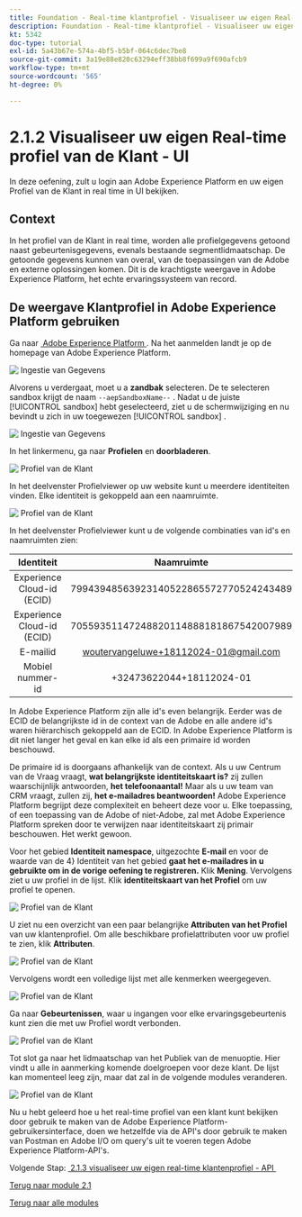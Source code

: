 ```yaml
---
title: Foundation - Real-time klantprofiel - Visualiseer uw eigen Real-time klantprofiel - UI
description: Foundation - Real-time klantprofiel - Visualiseer uw eigen Real-time klantprofiel - UI
kt: 5342
doc-type: tutorial
exl-id: 5a43b67e-574a-4bf5-b5bf-064c6dec7be8
source-git-commit: 3a19e88e820c63294eff38bb8f699a9f690afcb9
workflow-type: tm+mt
source-wordcount: '565'
ht-degree: 0%

---
```


# 2.1.2 Visualiseer uw eigen Real-time profiel van de Klant - UI

In deze oefening, zult u login aan Adobe Experience Platform en uw eigen Profiel van de Klant in real time in UI bekijken.

## Context

In het profiel van de Klant in real time, worden alle profielgegevens getoond naast gebeurtenisgegevens, evenals bestaande segmentlidmaatschap. De getoonde gegevens kunnen van overal, van de toepassingen van de Adobe en externe oplossingen komen. Dit is de krachtigste weergave in Adobe Experience Platform, het echte ervaringssysteem van record.

## De weergave Klantprofiel in Adobe Experience Platform gebruiken

Ga naar [&#x200B; Adobe Experience Platform &#x200B;](https://experience.adobe.com/platform). Na het aanmelden landt je op de homepage van Adobe Experience Platform.

![&#x200B; Ingestie van Gegevens &#x200B;](../../datacollection/module1.2/images/home.png)

Alvorens u verdergaat, moet u a **zandbak** selecteren. De te selecteren sandbox krijgt de naam ``--aepSandboxName--`` . Nadat u de juiste [!UICONTROL sandbox] hebt geselecteerd, ziet u de schermwijziging en nu bevindt u zich in uw toegewezen [!UICONTROL sandbox] .

![&#x200B; Ingestie van Gegevens &#x200B;](../../datacollection/module1.2/images/sb1.png)

In het linkermenu, ga naar **Profielen** en **doorbladeren**.

![&#x200B; Profiel van de Klant &#x200B;](./images/homemenu.png)

In het deelvenster Profielviewer op uw website kunt u meerdere identiteiten vinden. Elke identiteit is gekoppeld aan een naamruimte.

![&#x200B; Profiel van de Klant &#x200B;](./images/identities.png)

In het deelvenster Profielviewer kunt u de volgende combinaties van id&#39;s en naamruimten zien:

| Identiteit | Naamruimte |
|:-------------:| :---------------:|
| Experience Cloud-id (ECID) | 79943948563923140522865572770524243489 |
| Experience Cloud-id (ECID) | 70559351147248820114888181867542007989 |
| E-mailid | woutervangeluwe+18112024-01@gmail.com |
| Mobiel nummer-id | +32473622044+18112024-01 |

In Adobe Experience Platform zijn alle id&#39;s even belangrijk. Eerder was de ECID de belangrijkste id in de context van de Adobe en alle andere id&#39;s waren hiërarchisch gekoppeld aan de ECID. In Adobe Experience Platform is dit niet langer het geval en kan elke id als een primaire id worden beschouwd.

De primaire id is doorgaans afhankelijk van de context. Als u uw Centrum van de Vraag vraagt, **wat belangrijkste identiteitskaart is?** zij zullen waarschijnlijk antwoorden, **het telefoonaantal!** Maar als u uw team van CRM vraagt, zullen zij, **het e-mailadres beantwoorden!** Adobe Experience Platform begrijpt deze complexiteit en beheert deze voor u. Elke toepassing, of een toepassing van de Adobe of niet-Adobe, zal met Adobe Experience Platform spreken door te verwijzen naar identiteitskaart zij primair beschouwen. Het werkt gewoon.

Voor het gebied **Identiteit namespace**, uitgezochte **E-mail** en voor de waarde van de 4&rbrace; Identiteit van het gebied **gaat het e-mailadres in u gebruikte om in de vorige oefening te registreren.** Klik **Mening**. Vervolgens ziet u uw profiel in de lijst. Klik **identiteitskaart van het Profiel** om uw profiel te openen.

![&#x200B; Profiel van de Klant &#x200B;](./images/popupecid.png)

U ziet nu een overzicht van een paar belangrijke **Attributen van het Profiel** van uw klantenprofiel. Om alle beschikbare profielattributen voor uw profiel te zien, klik **Attributen**.

![&#x200B; Profiel van de Klant &#x200B;](./images/profile.png)

Vervolgens wordt een volledige lijst met alle kenmerken weergegeven.

![&#x200B; Profiel van de Klant &#x200B;](./images/profilattr.png)

Ga naar **Gebeurtenissen**, waar u ingangen voor elke ervaringsgebeurtenis kunt zien die met uw Profiel wordt verbonden.

![&#x200B; Profiel van de Klant &#x200B;](./images/profileee.png)

Tot slot ga naar het lidmaatschap van het Publiek van de menuoptie **&#x200B;**. Hier vindt u alle in aanmerking komende doelgroepen voor deze klant. De lijst kan momenteel leeg zijn, maar dat zal in de volgende modules veranderen.

![&#x200B; Profiel van de Klant &#x200B;](./images/profileseg.png)

Nu u hebt geleerd hoe u het real-time profiel van een klant kunt bekijken door gebruik te maken van de Adobe Experience Platform-gebruikersinterface, doen we hetzelfde via de API&#39;s door gebruik te maken van Postman en Adobe I/O om query&#39;s uit te voeren tegen Adobe Experience Platform-API&#39;s.

Volgende Stap: [&#x200B; 2.1.3 visualiseer uw eigen real-time klantenprofiel - API &#x200B;](./ex3.md)

[Terug naar module 2.1](./real-time-customer-profile.md)

[Terug naar alle modules](../../../overview.md)
